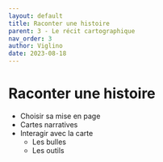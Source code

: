 ```yaml
---
layout: default
title: Raconter une histoire
parent: 3 - Le récit cartographique
nav_order: 3
author: Viglino
date: 2023-08-18
---
```


# Raconter une histoire

* Choisir sa mise en page
* Cartes narratives
* Interagir avec la carte
  * Les bulles
  * Les outils
